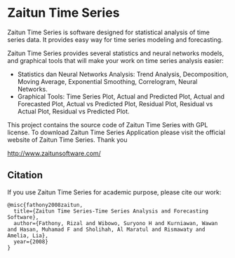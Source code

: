 # Zaitun Time Series

Zaitun Time Series is software designed for statistical analysis of time series data. It provides easy way for time series modeling and forecasting.

Zaitun Time Series provides several statistics and neural networks models, and graphical tools that will make your work on time series analysis easier:

- Statistics dan Neural Networks Analysis: Trend Analysis, Decomposition, Moving Average, Exponential Smoothing, Correlogram, Neural Networks.
- Graphical Tools: Time Series Plot, Actual and Predicted Plot, Actual and Forecasted Plot, Actual vs Predicted Plot, Residual Plot, Residual vs Actual Plot, Residual vs Predicted Plot.

This project contains the source code of Zaitun Time Series with GPL license. To download Zaitun Time Series Application please visit the official website of Zaitun Time Series. Thank you

http://www.zaitunsoftware.com/

## Citation
If you use Zaitun Time Series for academic purpose, please cite our work:

```
@misc{fathony2008zaitun,
  title={Zaitun Time Series-Time Series Analysis and Forecasting Software},
  author={Fathony, Rizal and Wibowo, Suryono H and Kurniawan, Wawan and Hasan, Muhamad F and Sholihah, Al Maratul and Rismawaty and Amelia, Lia},
  year={2008}
}
```

